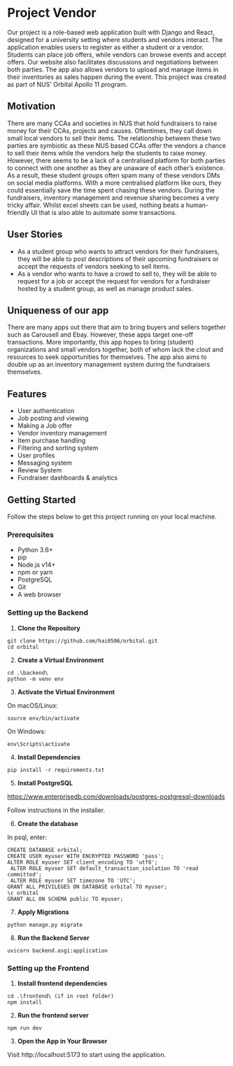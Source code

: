 # Project Vendor
Our project is a role-based web application built with Django and React, designed for a university setting where students and vendors interact. The application enables users to register as either a student or a vendor. Students can place job offers, while vendors can browse events and accept offers. Our website also facilitates discussions and negotiations between both parties. The app also allows vendors to upload and manage items in their inventories as sales happen during the event. 
This project was created as part of NUS' Orbital Apollo 11 program. 

## Motivation 
There are many CCAs and societies in NUS that hold fundraisers to raise money for their CCAs, projects and causes. Oftentimes, they call down small local vendors to sell their items. The relationship between these two parties are symbiotic as these NUS based CCAs offer the vendors a chance to sell their items while the vendors help the students to raise money. However, there seems to be a lack of a centralised platform for both parties to connect with one another as they are unaware of each other’s existence. As a result, these student groups often spam many of these vendors DMs on social media platforms. With a more centralised platform like ours, they could essentially save the time spent chasing these vendors.  During the fundraisers, inventory management and revenue sharing becomes a very tricky affair. Whilst excel sheets can be used, nothing beats a human-friendly UI that is also able to automate some transactions. 

## User Stories 
- As a student group who wants to attract vendors for their fundraisers, they will be able to post descriptions of their upcoming fundraisers or accept the requests of vendors seeking to sell items.
- As a vendor who wants to have a crowd to sell to, they will be able to request for a job or accept the request for vendors for a fundraiser hosted by a student group, as well as manage product sales.

## Uniqueness of our app
There are many apps out there that aim to bring buyers and sellers together such as Carousell and Ebay. However, these apps target one-off transactions. More importantly, this app hopes to bring (student) organizations and small vendors together, both of whom lack the clout and resources to seek opportunities for themselves. The app also aims to double up as an inventory management system during the fundraisers themselves.

## Features
- User authentication
- Job posting and viewing
- Making a Job offer
- Vendor inventory management
- Item purchase handling
- Filtering and sorting system
- User profiles
- Messaging system
- Review System
- Fundraiser dashboards & analytics


## Getting Started
Follow the steps below to get this project running on your local machine.

### Prerequisites
- Python 3.6+
- pip
- Node.js v14+
- npm or yarn
- PostgreSQL
- Git
- A web browser

### Setting up the Backend

1. **Clone the Repository**
```
git clone https://github.com/hai0506/orbital.git
cd orbital
```
2. **Create a Virtual Environment**
```
cd .\backend\
python -m venv env
```
3. **Activate the Virtual Environment**
   
On macOS/Linux:
```
source env/bin/activate
```
On Windows:
```
env\Scripts\activate
```
4. **Install Dependencies**
```   
pip install -r requirements.txt
```
5. **Install PostgreSQL**

https://www.enterprisedb.com/downloads/postgres-postgresql-downloads

Follow instructions in the installer.

6. **Create the database**

In psql, enter:
```
CREATE DATABASE orbital;
CREATE USER myuser WITH ENCRYPTED PASSWORD 'pass';
ALTER ROLE myuser SET client_encoding TO 'utf8';
 ALTER ROLE myuser SET default_transaction_isolation TO 'read committed';
 ALTER ROLE myuser SET timezone TO 'UTC';
GRANT ALL PRIVILEGES ON DATABASE orbital TO myuser;
\c orbital
GRANT ALL ON SCHEMA public TO myuser;
```

7. **Apply Migrations**
```   
python manage.py migrate
```
8. **Run the Backend Server**
```
uvicorn backend.asgi:application
```
### Setting up the Frontend

1. **Install frontend dependencies**
```
cd .\frontend\ (if in root folder)
npm install
```
2. **Run the frontend server**
```   
npm run dev
```
3. **Open the App in Your Browser**
    
Visit http://localhost:5173 to start using the application.
